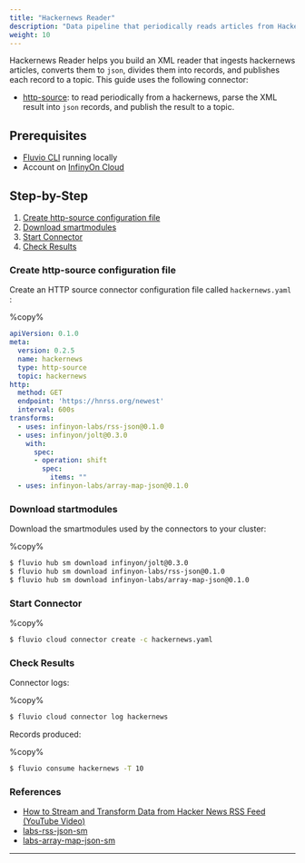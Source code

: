 ```yaml
---
title: "Hackernews Reader"
description: "Data pipeline that periodically reads articles from Hackernews and publishes them on a topic."
weight: 10
---
```


Hackernews Reader helps you build an XML reader that ingests hackernews articles, converts them to `json`, divides them into records, and publishes each record to a topic. This guide uses the following connector:

* [http-source]: to read periodically from a hackernews, parse the XML result into `json` records, and publish the result to a topic. 

## Prerequisites

* [Fluvio CLI] running locally
* Account on [InfinyOn Cloud]

## Step-by-Step

1. [Create http-source configuration file](#create-http-source-configuration-file)
2. [Download smartmodules](#download-startmodules)
3. [Start Connector](#start-connector)
4. [Check Results](#check-results)

### Create http-source configuration file

Create an HTTP source connector configuration file called `hackernews.yaml` :

%copy%
```yaml
apiVersion: 0.1.0
meta:
  version: 0.2.5
  name: hackernews 
  type: http-source
  topic: hackernews
http:
  method: GET
  endpoint: 'https://hnrss.org/newest'
  interval: 600s
transforms:
  - uses: infinyon-labs/rss-json@0.1.0
  - uses: infinyon/jolt@0.3.0
    with:
      spec:
      - operation: shift
        spec:
          items: ""
  - uses: infinyon-labs/array-map-json@0.1.0
```

### Download startmodules

Download the smartmodules used by the connectors to your cluster:

%copy%
```bash
$ fluvio hub sm download infinyon/jolt@0.3.0
$ fluvio hub sm download infinyon-labs/rss-json@0.1.0
$ fluvio hub sm download infinyon-labs/array-map-json@0.1.0
```

### Start Connector

%copy%
```bash
$ fluvio cloud connector create -c hackernews.yaml
```

### Check Results

Connector logs:

%copy%
```bash
$ fluvio cloud connector log hackernews
```

Records produced:

%copy%
```bash
$ fluvio consume hackernews -T 10
```

### References

* [How to Stream and Transform Data from Hacker News RSS Feed (YouTube Video)]
* [labs-rss-json-sm](https://github.com/infinyon/labs-rss-json-sm)
* [labs-array-map-json-sm](https://github.com/infinyon/labs-array-map-json-sm)


---
[Fluvio CLI]: https://www.fluvio.io/download
[InfinyOn Cloud]: https://infinyon.cloud/signup
[http-source]: https://github.com/infinyon/http-source-connector
[rss-json]: https://github.com/infinyon/labs-rss-json-sm
[jolt]: https://github.com/infinyon/fluvio-jolt
[array-map-json]: https://github.com/infinyon/labs-array-map-json-sm
[How to Stream and Transform Data from Hacker News RSS Feed (YouTube Video)]: https://www.youtube.com/watch?v=raV5q6paAPM&t=1s&ab_channel=InfinyOn